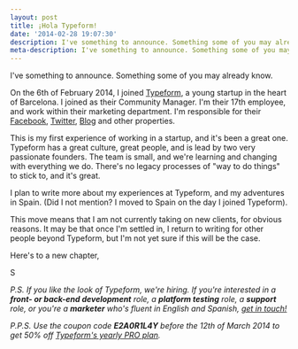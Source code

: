 ```yaml
---
layout: post
title: ¡Hola Typeform!
date: '2014-02-28 19:07:30'
description: I've something to announce. Something some of you may already know.
meta-description: I've something to announce. Something some of you may already know.
---
```


I've something to announce. Something some of you may already know.

On the 6th of February 2014, I joined [Typeform](http://www.typeform.com), a young startup in the heart of Barcelona. I joined as their Community Manager. I'm their 17th employee, and work within their marketing department. I'm responsible for their [Facebook](http://www.facebook.com/Typeform), [Twitter](http://www.twitter.com/Typeform), [Blog](http://hellotypeform.tumblr.com) and other properties.

This is my first experience of working in a startup, and it's been a great one. Typeform has a great culture, great people, and is lead by two very passionate founders. The team is small, and we're learning and changing with everything we do. There's no legacy processes of "way to do things" to stick to, and it's great.

I plan to write more about my experiences at Typeform, and my adventures in Spain. (Did I not mention? I moved to Spain on the day I joined Typeform).

This move means that I am not currently taking on new clients, for obvious reasons. It may be that once I'm settled in, I return to writing for other people beyond Typeform, but I'm not yet sure if this will be the case.

Here's to a new chapter,

S

*P.S. If you like the look of Typeform, we're hiring. If you're interested in a **front- or back-end development** role, a **platform testing** role, a **support** role, or you're a **marketer** who's fluent in English and Spanish, <a href="mailto:sam&#64;typeform.com?subject=I'd like to work at Typeform!">get in touch!</a>*

*P.P.S. Use the coupon code **E2A0R1L4Y** before the 12th of March 2014 to get 50% off [Typeform's yearly PRO plan](http://d.pr/E7oB).*

